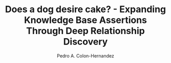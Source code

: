 ---
paperId: 66
author: Pedro A. Colon-Hernandez
publicationauthor: Colon-Hernandez, P. A.
title: Does a dog desire cake? - Expanding Knowledge Base Assertions Through Deep Relationship Discovery
pdf: Poster_Colon-Hernandez_Pedro.pdf
poster: --
alt: --
type: Poster
topic: FAT
link: https://research.latinxinai.org/papers/neurips/2019/pdf/Poster_Colon-Hernandez_Pedro.pdf
conference: neurips
year: 2019
tags: neurips-2019
location: Vancouver, Canada
---